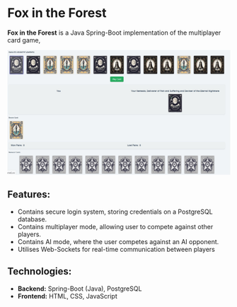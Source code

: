 # Fox in the Forest

**Fox in the Forest** is a Java Spring-Boot implementation of the multiplayer card game, 

![Screenshot](src/main/resources/static/image.jpg)

## Features:
- Contains secure login system, storing credentials on a PostgreSQL database.
- Contains multiplayer mode, allowing user to compete against other players.
- Contains AI mode, where the user competes against an AI opponent.
- Utilises Web-Sockets for real-time communication between players

## Technologies:
- **Backend:** Spring-Boot (Java), PostgreSQL
- **Frontend:** HTML, CSS, JavaScript
